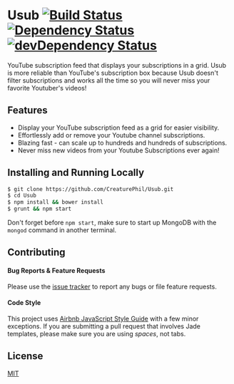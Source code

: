 # Usub [![Build Status](https://travis-ci.org/CreaturePhil/Usub.svg)](https://travis-ci.org/CreaturePhil/Usub) [![Dependency Status](https://david-dm.org/creaturephil/Usub.svg)](https://david-dm.org/creaturephil/Usub) [![devDependency Status](https://david-dm.org/creaturephil/Usub/dev-status.svg)](https://david-dm.org/creaturephil/Usub#info=devDependencies)

YouTube subscription feed that displays your subscriptions in a grid. 
Usub is more reliable than YouTube's subscription box because Usub doesn't 
filter subscriptions and works all the time so you will never miss 
your favorite Youtuber's videos!

## Features
- Display your YouTube subscription feed as a grid for easier visibility.
- Effortlessly add or remove your Youtube channel subscriptions.
- Blazing fast - can scale up to hundreds and hundreds of subscriptions.
- Never miss new videos from your Youtube Subscriptions ever again!

## Installing and Running Locally

```bash
$ git clone https://github.com/CreaturePhil/Usub.git
$ cd Usub
$ npm install && bower install
$ grunt && npm start
```
Don't forget before `npm start`, make sure to start up MongoDB with the `mongod` command in another terminal.

## Contributing

#### Bug Reports & Feature Requests
Please use the [issue tracker](https://github.com/creaturephil/usub/issues) to report any bugs or file feature requests.

#### Code Style
This project uses [Airbnb JavaScript Style Guide](https://github.com/airbnb/javascript) with a few minor exceptions. If you are submitting a pull request that involves Jade templates, please make sure you are using *spaces*, not tabs.

## License

[MIT](LICENSE)
